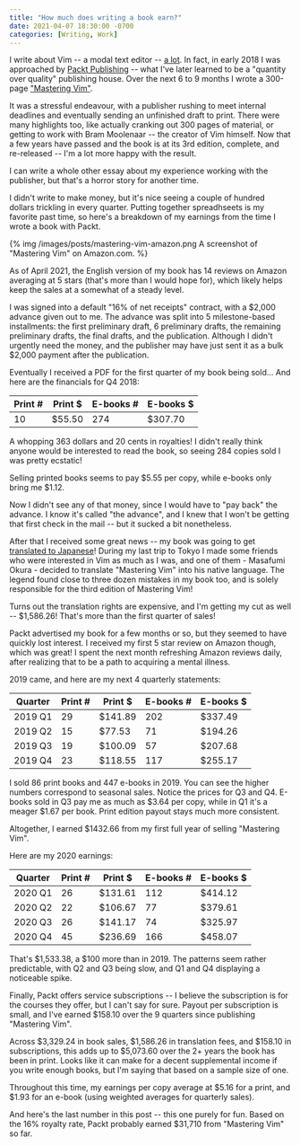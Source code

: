 ```yaml
---
title: "How much does writing a book earn?"
date: 2021-04-07 18:30:00 -0700
categories: [Writing, Work]
---
```


I write about Vim -- a modal text editor -- [a lot][4]. In fact, in early 2018
I was approached by [Packt Publishing][3] -- what I've later learned to be a
"quantity over quality" publishing house. Over the next 6 to 9 months I wrote a
300-page ["Mastering Vim"][1].

It was a stressful endeavour, with a publisher rushing to meet internal
deadlines and eventually sending an unfinished draft to print. There were many
highlights too, like actually cranking out 300 pages of material, or getting to
work with Bram Moolenaar -- the creator of Vim himself. Now that a few years
have passed and the book is at its 3rd edition, complete, and re-released --
I'm a lot more happy with the result.

I can write a whole other essay about my experience working with the publisher,
but that's a horror story for another time.

I didn't write to make money, but it's nice seeing a couple of hundred dollars
trickling in every quarter. Putting together spreadhseets is my favorite past
time, so here's a breakdown of my earnings from the time I wrote a book with
Packt.

{% img /images/posts/mastering-vim-amazon.png A screenshot of "Mastering Vim" on Amazon.com. %}

As of April 2021, the English version of my book has 14 reviews on Amazon
averaging at 5 stars (that's more than I would hope for), which likely helps
keep the sales at a somewhat of a steady level.

I was signed into a default "16% of net receipts" contract, with a $2,000
advance given out to me. The advance was split into 5 milestone-based
installments: the first preliminary draft, 6 preliminary drafts, the remaining
preliminary drafts, the final drafts, and the publication. Although I didn't
urgently need the money, and the publisher may have just sent it as a bulk
$2,000 payment after the publication.

Eventually I received a PDF for the first quarter of my book being sold... And
here are the financials for Q4 2018:

| Print # | Print $ | E-books # | E-books $ |
|---------|---------|-----------|-----------|
| 10      | $55.50  | 274       | $307.70   |

A whopping 363 dollars and 20 cents in royalties! I didn't really think anyone
would be interested to read the book, so seeing 284 copies sold I was pretty
ecstatic!

Selling printed books seems to pay $5.55 per copy, while e-books only bring me
$1.12.

Now I didn't see any of that money, since I would have to "pay back" the
advance. I know it's called "the advance", and I knew that I won't be getting
that first check in the mail -- but it sucked a bit nonetheless.

After that I received some great news -- my book was going to get
[translated to Japanese][2]! During my last trip to Tokyo I made some friends
who were interested in Vim as much as I was, and one of them - Masafumi Okura -
decided to translate "Mastering Vim" into his native language. The legend found
close to three dozen mistakes in my book too, and is solely responsible for the
third edition of Mastering Vim!

Turns out the translation rights are expensive, and I'm getting my cut as well
-- $1,586.26! That's more than the first quarter of sales!

Packt advertised my book for a few months or so, but they seemed to have
quickly lost interest. I received my first 5 star review on Amazon though,
which was great! I spent the next month refreshing Amazon reviews daily, after
realizing that to be a path to acquiring a mental illness.

2019 came, and here are my next 4 quarterly statements:

| Quarter      | Print # | Print $ | E-books # | E-books $ |
|--------------|---------|---------|-----------|-----------|
| 2019 Q1      | 29      | $141.89 | 202       | $337.49   |
| 2019 Q2      | 15      | $77.53  | 71        | $194.26   |
| 2019 Q3      | 19      | $100.09 | 57        | $207.68   |
| 2019 Q4      | 23      | $118.55 | 117       | $255.17   |

I sold 86 print books and 447 e-books in 2019. You can see the higher numbers
correspond to seasonal sales. Notice the prices for Q3 and Q4. E-books sold in
Q3 pay me as much as $3.64 per copy, while in Q1 it's a meager $1.67 per book.
Print edition payout stays much more consistent.

Altogether, I earned $1432.66 from my first full year of selling "Mastering
Vim".

Here are my 2020 earnings:

| Quarter      | Print # | Print $ | E-books # | E-books $ |
|--------------|---------|---------|-----------|-----------|
| 2020 Q1      | 26      | $131.61 | 112       | $414.12   |
| 2020 Q2      | 22      | $106.67 | 77        | $379.61   |
| 2020 Q3      | 26      | $141.17 | 74        | $325.97   |
| 2020 Q4      | 45      | $236.69 | 166       | $458.07   |

That's $1,533.38, a $100 more than in 2019. The patterns seem rather
predictable, with Q2 and Q3 being slow, and Q1 and Q4 displaying a noticeable
spike.

Finally, Packt offers service subscriptions -- I believe the subscription is for
the courses they offer, but I can't say for sure. Payout per subscription is
small, and I've earned $158.10 over the 9 quarters since publishing "Mastering
Vim".

Across $3,329.24 in book sales, $1,586.26 in translation fees, and $158.10 in
subscriptions, this adds up to $5,073.60 over the 2+ years the book has been in
print. Looks like it can make for a decent supplemental income if you write
enough books, but I'm saying that based on a sample size of one.

Throughout this time, my earnings per copy average at $5.16 for a print, and
$1.93 for an e-book (using weighted averages for quarterly sales).

And here's the last number in this post -- this one purely for fun. Based on
the 16% royalty rate, Packt probably earned $31,710 from "Mastering Vim" so
far.

[1]: https://amzn.to/3wBeTx4
[2]: https://amzn.to/3fN7mFz
[3]: https://packtpub.com
[4]: /blog/categories/vim
